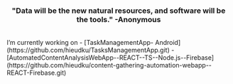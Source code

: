 
<h3 align="center">"Data will be the new natural resources, and software will be the tools." -Anonymous</h3>
<br />
I’m currently working on
- [TaskManagementApp- Android](https://github.com/hieudku/TasksManagementApp.git)
- [AutomatedContentAnalysisWebApp--REACT--TS--Node.js--Firebase](https://github.com/hieudku/content-gathering-automation-webapp--REACT-Firebase.git)




  



